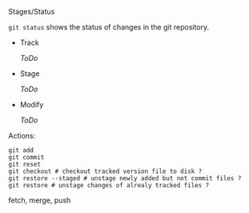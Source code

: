 Stages/Status

`git status` shows the status of changes in the git repository.

* Track 

  *ToDo*

* Stage 

  *ToDo*

* Modify

  *ToDo*



Actions:

```shell
git add 
git commit
git reset
git checkout # checkout tracked version file to disk ?
git restore --staged # unstage newly added but not commit files ?
git restore # unstage changes of alrealy tracked files ?
```

fetch, merge, push







